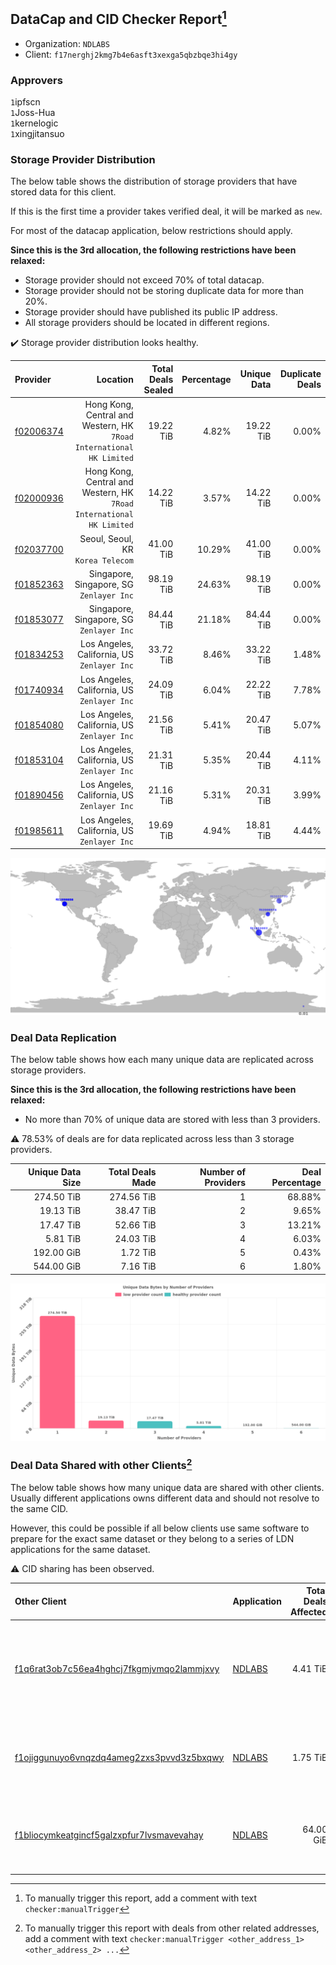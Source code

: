 ## DataCap and CID Checker Report[^1]
 - Organization: `NDLABS`
 - Client: `f17nerghj2kmg7b4e6asft3xexga5qbzbqe3hi4gy`
### Approvers
`1`ipfscn<br/>`1`Joss-Hua<br/>`1`kernelogic<br/>`1`xingjitansuo

### Storage Provider Distribution
The below table shows the distribution of storage providers that have stored data for this client.

If this is the first time a provider takes verified deal, it will be marked as `new`.

For most of the datacap application, below restrictions should apply.

**Since this is the 3rd allocation, the following restrictions have been relaxed:**
 - Storage provider should not exceed 70% of total datacap.
 - Storage provider should not be storing duplicate data for more than 20%.
 - Storage provider should have published its public IP address.
 - All storage providers should be located in different regions.

✔️ Storage provider distribution looks healthy.

| Provider                                              |                                                                Location | Total Deals Sealed | Percentage | Unique Data | Duplicate Deals |
| :---------------------------------------------------- | ----------------------------------------------------------------------: | -----------------: | ---------: | ----------: | --------------: |
| [f02006374](https://filfox.info/en/address/f02006374) | Hong Kong, Central and Western, HK<br/>`7Road International HK Limited` |          19.22 TiB |      4.82% |   19.22 TiB |           0.00% |
| [f02000936](https://filfox.info/en/address/f02000936) | Hong Kong, Central and Western, HK<br/>`7Road International HK Limited` |          14.22 TiB |      3.57% |   14.22 TiB |           0.00% |
| [f02037700](https://filfox.info/en/address/f02037700) |                                    Seoul, Seoul, KR<br/>`Korea Telecom` |          41.00 TiB |     10.29% |   41.00 TiB |           0.00% |
| [f01852363](https://filfox.info/en/address/f01852363) |                             Singapore, Singapore, SG<br/>`Zenlayer Inc` |          98.19 TiB |     24.63% |   98.19 TiB |           0.00% |
| [f01853077](https://filfox.info/en/address/f01853077) |                             Singapore, Singapore, SG<br/>`Zenlayer Inc` |          84.44 TiB |     21.18% |   84.44 TiB |           0.00% |
| [f01834253](https://filfox.info/en/address/f01834253) |                          Los Angeles, California, US<br/>`Zenlayer Inc` |          33.72 TiB |      8.46% |   33.22 TiB |           1.48% |
| [f01740934](https://filfox.info/en/address/f01740934) |                          Los Angeles, California, US<br/>`Zenlayer Inc` |          24.09 TiB |      6.04% |   22.22 TiB |           7.78% |
| [f01854080](https://filfox.info/en/address/f01854080) |                          Los Angeles, California, US<br/>`Zenlayer Inc` |          21.56 TiB |      5.41% |   20.47 TiB |           5.07% |
| [f01853104](https://filfox.info/en/address/f01853104) |                          Los Angeles, California, US<br/>`Zenlayer Inc` |          21.31 TiB |      5.35% |   20.44 TiB |           4.11% |
| [f01890456](https://filfox.info/en/address/f01890456) |                          Los Angeles, California, US<br/>`Zenlayer Inc` |          21.16 TiB |      5.31% |   20.31 TiB |           3.99% |
| [f01985611](https://filfox.info/en/address/f01985611) |                          Los Angeles, California, US<br/>`Zenlayer Inc` |          19.69 TiB |      4.94% |   18.81 TiB |           4.44% |

<img src="https://raw.githubusercontent.com/data-preservation-programs/filplus-checker-assets/main/filecoin-project/filecoin-plus-large-datasets/issues/1523/1678260866246.png"/>

### Deal Data Replication
The below table shows how each many unique data are replicated across storage providers.


**Since this is the 3rd allocation, the following restrictions have been relaxed:**
- No more than 70% of unique data are stored with less than 3 providers.

⚠️ 78.53% of deals are for data replicated across less than 3 storage providers.

| Unique Data Size | Total Deals Made | Number of Providers | Deal Percentage |
| ---------------: | ---------------: | ------------------: | --------------: |
|       274.50 TiB |       274.56 TiB |                   1 |          68.88% |
|        19.13 TiB |        38.47 TiB |                   2 |           9.65% |
|        17.47 TiB |        52.66 TiB |                   3 |          13.21% |
|         5.81 TiB |        24.03 TiB |                   4 |           6.03% |
|       192.00 GiB |         1.72 TiB |                   5 |           0.43% |
|       544.00 GiB |         7.16 TiB |                   6 |           1.80% |

<img src="https://raw.githubusercontent.com/data-preservation-programs/filplus-checker-assets/main/filecoin-project/filecoin-plus-large-datasets/issues/1523/1678260866885.png"/>

### Deal Data Shared with other Clients[^3]
The below table shows how many unique data are shared with other clients.
Usually different applications owns different data and should not resolve to the same CID.

However, this could be possible if all below clients use same software to prepare for the exact same dataset or they belong to a series of LDN applications for the same dataset.

⚠️ CID sharing has been observed.

| Other Client                                                                                                          | Application                                                                            | Total Deals Affected | Unique CIDs | Approvers                                                                                                                                           |
| :-------------------------------------------------------------------------------------------------------------------- | :------------------------------------------------------------------------------------- | -------------------: | ----------: | :-------------------------------------------------------------------------------------------------------------------------------------------------- |
| [f1q6rat3ob7c56ea4hghcj7fkgmjvmqo2lammjxvy](https://filfox.info/en/address/f1q6rat3ob7c56ea4hghcj7fkgmjvmqo2lammjxvy) | [NDLABS](https://github.com/filecoin-project/filecoin-plus-large-datasets/issues/1521) |             4.41 TiB |          54 | `1`1ane-1<br/>`1`cryptowhizzard<br/>`1`kernelogic<br/>`1`psh0691<br/>`1`Tom-OriginStorage<br/>`1`xiaoyuaiheshui<br/>`1`xingjitansuo<br/>`1`YuanHeHK |
| [f1ojiggunuyo6vnqzdq4ameg2zxs3pvvd3z5bxqwy](https://filfox.info/en/address/f1ojiggunuyo6vnqzdq4ameg2zxs3pvvd3z5bxqwy) | [NDLABS](https://github.com/filecoin-project/filecoin-plus-large-datasets/issues/1524) |             1.75 TiB |          56 | `1`flyworker<br/>`1`ipfscn<br/>`1`kernelogic<br/>`1`Tom-OriginStorage<br/>`1`xingjitansuo<br/>`1`YuanHeHK                                           |
| [f1bliocymkeatgincf5galzxpfur7lvsmavevahay](https://filfox.info/en/address/f1bliocymkeatgincf5galzxpfur7lvsmavevahay) | [NDLABS](https://github.com/filecoin-project/filecoin-plus-large-datasets/issues/1522) |            64.00 GiB |           2 | `1`1ane-1<br/>`1`Joss-Hua<br/>`1`kernelogic<br/>`1`mikezli<br/>`1`Tom-OriginStorage<br/>`1`YuanHeHK                                                 |

[^1]: To manually trigger this report, add a comment with text `checker:manualTrigger`

[^2]: Deals from those addresses are combined into this report as they are specified with `checker:manualTrigger`

[^3]: To manually trigger this report with deals from other related addresses, add a comment with text `checker:manualTrigger <other_address_1> <other_address_2> ...`
